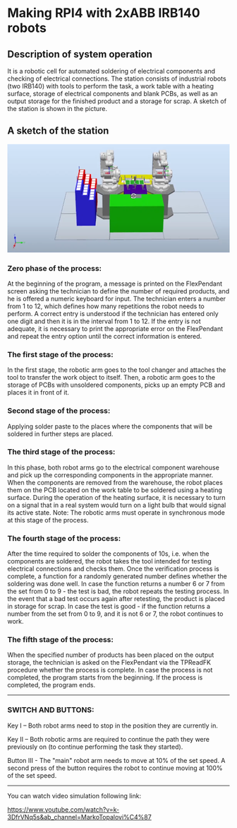 # Making RPI4 with 2xABB IRB140 robots
## Description of system operation
It is a robotic cell for automated soldering of electrical components and checking of electrical connections. The station consists of industrial
robots (two IRB140) with tools to perform the task, a work table with a heating surface, storage of electrical components and blank PCBs, as well
as an output storage for the finished product and a storage for scrap. A sketch of the station is shown in the picture.

## A sketch of the station
<img src="./assets/1.png" alt="drawing" width="800"/>

### Zero phase of the process:
At the beginning of the program, a message is printed on the FlexPendant screen asking the technician to define the number of required products, and he is offered a numeric keyboard for input. The technician enters a number from 1 to 12, which defines how many repetitions the robot needs to perform. A correct entry is understood if the technician has entered only one digit and then it is in the interval from 1 to 12. If the entry is not adequate, it is necessary to print the appropriate error on the FlexPendant and repeat the entry option until the correct information is entered.

### The first stage of the process:
In the first stage, the robotic arm goes to the tool changer and attaches the tool to transfer the work object to itself. Then, a robotic arm goes to the storage of PCBs with unsoldered components, picks up an empty PCB and places it in front of it.

### Second stage of the process:
Applying solder paste to the places where the components that will be soldered in further steps are placed.

### The third stage of the process:
In this phase, both robot arms go to the electrical component warehouse and pick up the corresponding components in the appropriate manner. When the components are removed from the warehouse, the robot places them on the PCB located on the work table to be soldered using a heating surface. During the operation of the heating surface, it is necessary to turn on a signal that in a real system would turn on a light bulb that would signal its active state.
Note: The robotic arms must operate in synchronous mode at this stage of the process.

### The fourth stage of the process:
After the time required to solder the components of 10s, i.e. when the components are soldered, the robot takes the tool intended for testing electrical connections and checks them.
Once the verification process is complete, a function for a randomly generated number defines whether the soldering was done well. In case the function returns a number 6 or 7 from the set from 0 to 9 - the test is bad, the robot repeats the testing process. In the event that a bad test occurs again after retesting, the product is placed in storage for scrap. In case the test is good - if the function returns a number from the set from 0 to 9, and it is not 6 or 7, the robot continues to work.

### The fifth stage of the process:
When the specified number of products has been placed on the output storage, the technician is asked on the FlexPendant via the TPReadFK procedure whether the process is complete. In case the process is not completed, the program starts from the beginning. If the process is completed, the program ends.

---

### SWITCH AND BUTTONS:
Key I – Both robot arms need to stop in the position they are currently in.

Key II – Both robotic arms are required to continue the path they were previously on (to continue performing the task they started).

Button III - The "main" robot arm needs to move at 10% of the set speed. A second press of the button requires the robot to continue moving at 100% of the set speed.

---

You can watch video simulation following link:

https://www.youtube.com/watch?v=k-3DfrVNq5s&ab_channel=MarkoTopalovi%C4%87
